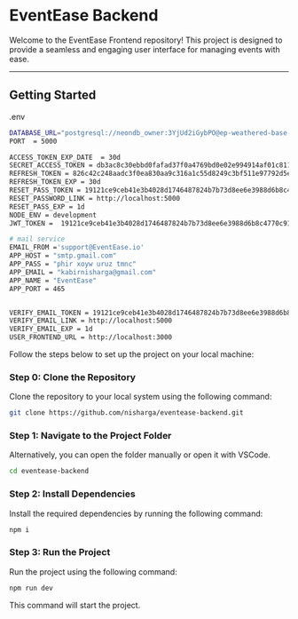# EventEase Backend

Welcome to the EventEase Frontend repository! This project is designed to provide a seamless and engaging user interface for managing events with ease.

---

## Getting Started

.env

```bash
DATABASE_URL="postgresql://neondb_owner:3YjUd2iGybPO@ep-weathered-base-a5qm47qt.us-east-2.aws.neon.tech/neondb?sslmode=require"
PORT  = 5000

ACCESS_TOKEN_EXP_DATE  = 30d
SECRET_ACCESS_TOKEN = db3ac8c30ebbd0fafad37f0a4769bd0e02e994914af01c811fb6965f7b002a30
REFRESH_TOKEN = 826c42c248aadc3f0ea830aa9c316a1c55d8249c3bf511e97792d5ee4e5a6346f9d83c8e695cef4f1d7b3ccf3fa8a112b73b905aeef3ae7213325a2ab3fcf05d
REFRESH_TOKEN_EXP = 30d
RESET_PASS_TOKEN = 19121ce9ceb41e3b4028d1746487824b7b73d8ee6e3988d6b8c4770c91362a2f
RESET_PASSWORD_LINK = http://localhost:5000
RESET_PASS_EXP = 1d
NODE_ENV = development
JWT_TOKEN =  19121ce9ceb41e3b4028d1746487824b7b73d8ee6e3988d6b8c4770c91362a2f

# mail service
EMAIL_FROM ='support@EventEase.io'
APP_HOST = "smtp.gmail.com"
APP_PASS = "phir xoyw uruz tmnc"
APP_EMAIL = "kabirnisharga@gmail.com"
APP_NAME = "EventEase"
APP_PORT = 465


VERIFY_EMAIL_TOKEN = 19121ce9ceb41e3b4028d1746487824b7b73d8ee6e3988d6b8c4770c91362a2f
VERIFY_EMAIL_LINK = http://localhost:5000
VERIFY_EMAIL_EXP = 1d
USER_FRONTEND_URL = http://localhost:3000
```

Follow the steps below to set up the project on your local machine:

### Step 0: Clone the Repository

Clone the repository to your local system using the following command:

```bash
git clone https://github.com/nisharga/eventease-backend.git
```

### Step 1: Navigate to the Project Folder

Alternatively, you can open the folder manually or open it with VSCode.

```bash
cd eventease-backend
```

### Step 2: Install Dependencies

Install the required dependencies by running the following command:

```bash
npm i
```

### Step 3: Run the Project

Run the project using the following command:

```bash
npm run dev
```

This command will start the project.
